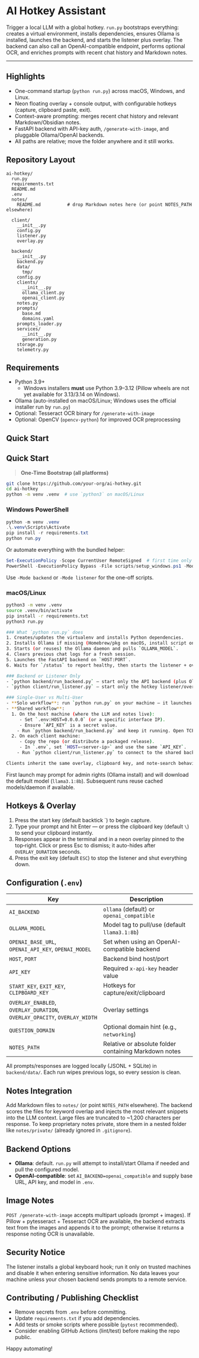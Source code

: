 # AI Hotkey Assistant

Trigger a local LLM with a global hotkey. `run.py` bootstraps everything: creates a virtual environment, installs dependencies, ensures Ollama is installed, launches the backend, and starts the listener plus overlay. The backend can also call an OpenAI-compatible endpoint, performs optional OCR, and enriches prompts with recent chat history and Markdown notes.

---

## Highlights
- One-command startup (`python run.py`) across macOS, Windows, and Linux.
- Neon floating overlay + console output, with configurable hotkeys (capture, clipboard paste, exit).
- Context-aware prompting: merges recent chat history and relevant Markdown/Obsidian notes.
- FastAPI backend with API-key auth, `/generate-with-image`, and pluggable Ollama/OpenAI backends.
- All paths are relative; move the folder anywhere and it still works.

## Repository Layout
```
ai-hotkey/
  run.py
  requirements.txt
  README.md
  .env
  notes/
    README.md          # drop Markdown notes here (or point NOTES_PATH elsewhere)

  client/
    __init__.py
    config.py
    listener.py
    overlay.py

  backend/
    __init__.py
    backend.py
    data/
      tmp/
    config.py
    clients/
      __init__.py
      ollama_client.py
      openai_client.py
    notes.py
    prompts/
      base.md
      domains.yaml
    prompts_loader.py
    services/
      __init__.py
      generation.py
    storage.py
    telemetry.py
```

## Requirements
- Python 3.9+
  - Windows installers **must** use Python 3.9–3.12 (Pillow wheels are not yet available for 3.13/3.14 on Windows).
- Ollama (auto-installed on macOS/Linux; Windows uses the official installer run by `run.py`)
- Optional: Tesseract OCR binary for `/generate-with-image`
- Optional: OpenCV (`opencv-python`) for improved OCR preprocessing

## Quick Start

## Quick Start

> **One-Time Bootstrap (all platforms)**
```bash
git clone https://github.com/your-org/ai-hotkey.git
cd ai-hotkey
python -m venv .venv  # use `python3` on macOS/Linux
```

### Windows PowerShell
```powershell
python -m venv .venv
.\.venv\Scripts\Activate
pip install -r requirements.txt
python run.py
```

Or automate everything with the bundled helper:

```powershell
Set-ExecutionPolicy -Scope CurrentUser RemoteSigned  # first time only
PowerShell -ExecutionPolicy Bypass -File scripts/setup_windows.ps1 -Mode full
```

Use `-Mode backend` or `-Mode listener` for the one-off scripts.

### macOS/Linux
```bash
python3 -m venv .venv
source .venv/bin/activate
pip install -r requirements.txt
python3 run.py

### What `python run.py` does
1. Creates/updates the virtualenv and installs Python dependencies.
2. Installs Ollama if missing (Homebrew/pkg on macOS, install script on Linux; Windows uses the official installer).
3. Starts (or reuses) the Ollama daemon and pulls `OLLAMA_MODEL`.
4. Clears previous chat logs for a fresh session.
5. Launches the FastAPI backend on `HOST:PORT`.
6. Waits for `/status` to report healthy, then starts the listener + overlay.

### Backend or Listener Only
- `python backend/run_backend.py` — start only the API backend (plus Ollama daemon). The script stays running until you press Ctrl+C.
- `python client/run_listener.py` — start only the hotkey listener/overlay. Ensure the backend is already reachable on `HOST:PORT` before launching.

### Single-User vs Multi-User
- **Solo workflow**: run `python run.py` on your machine — it launches both backend and listener locally.
- **Shared workflow**:
  1. On the host machine (where the LLM and notes live):
     - Set `.env:HOST=0.0.0.0` (or a specific interface IP).
     - Ensure `API_KEY` is a secret value.
    - Run `python backend/run_backend.py` and keep it running. Open TCP port `PORT` (default `8000`) in your firewall.
  2. On each client machine:
     - Copy the repo (or distribute a packaged release).
     - In `.env`, set `HOST=<server-ip>` and use the same `API_KEY`.
    - Run `python client/run_listener.py` to connect to the shared backend.

Clients inherit the same overlay, clipboard key, and note-search behaviour, but only the host needs the Ollama installation and Markdown vault.
```

First launch may prompt for admin rights (Ollama install) and will download the default model (`llama3.1:8b`). Subsequent runs reuse cached models/daemon if available.

## Hotkeys & Overlay
1. Press the start key (default backtick `) to begin capture.
2. Type your prompt and hit Enter — or press the clipboard key (default `\`) to send your clipboard instantly.
3. Responses appear in the terminal and in a neon overlay pinned to the top‑right. Click or press Esc to dismiss; it auto-hides after `OVERLAY_DURATION` seconds.
4. Press the exit key (default `ESC`) to stop the listener and shut everything down.

## Configuration (`.env`)
| Key | Description |
|-----|-------------|
| `AI_BACKEND` | `ollama` (default) or `openai_compatible` |
| `OLLAMA_MODEL` | Model tag to pull/use (default `llama3.1:8b`) |
| `OPENAI_BASE_URL`, `OPENAI_API_KEY`, `OPENAI_MODEL` | Set when using an OpenAI-compatible backend |
| `HOST`, `PORT` | Backend bind host/port |
| `API_KEY` | Required `x-api-key` header value |
| `START_KEY`, `EXIT_KEY`, `CLIPBOARD_KEY` | Hotkeys for capture/exit/clipboard |
| `OVERLAY_ENABLED`, `OVERLAY_DURATION`, `OVERLAY_OPACITY`, `OVERLAY_WIDTH` | Overlay settings |
| `QUESTION_DOMAIN` | Optional domain hint (e.g., `networking`) |
| `NOTES_PATH` | Relative or absolute folder containing Markdown notes |

All prompts/responses are logged locally (JSONL + SQLite) in `backend/data/`. Each run wipes previous logs, so every session is clean. 

## Notes Integration
Add Markdown files to `notes/` (or point `NOTES_PATH` elsewhere). The backend scores the files for keyword overlap and injects the most relevant snippets into the LLM context. Large files are truncated to ~1,200 characters per response. To keep proprietary notes private, store them in a nested folder like `notes/private/` (already ignored in `.gitignore`).

## Backend Options
- **Ollama**: default. `run.py` will attempt to install/start Ollama if needed and pull the configured model.
- **OpenAI-compatible**: set `AI_BACKEND=openai_compatible` and supply base URL, API key, and model in `.env`.

## Image Notes
`POST /generate-with-image` accepts multipart uploads (prompt + images). If Pillow + pytesseract + Tesseract OCR are available, the backend extracts text from the images and appends it to the prompt; otherwise it returns a response noting OCR is unavailable.

## Security Notice
The listener installs a global keyboard hook; run it only on trusted machines and disable it when entering sensitive information. No data leaves your machine unless your chosen backend sends prompts to a remote service.

## Contributing / Publishing Checklist
- Remove secrets from `.env` before committing.
- Update `requirements.txt` if you add dependencies.
- Add tests or smoke scripts where possible (`pytest` recommended).
- Consider enabling GitHub Actions (lint/test) before making the repo public.

Happy automating!
